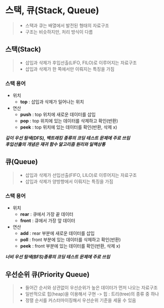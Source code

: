 # 스택, 큐(Stack, Queue)
> - 스택과 큐는 배열에서 발전된 형태의 자료구조   
> - 구조는 비슷하지만, 처리 방식이 다름

## 스택(Stack)
> - 삽입과 삭제가 후입선출(LIFO, FILO)로 이루어지는 자료구조
> - 삽입과 삭제가 한 쪽에서만 이뤄지는 특징을 가짐

### 스택 용어
- 위치
  - **top** : 삽입과 삭제가 일어나는 위치
- 연산
  - **push** : top 위치에 새로운 데이터를 삽입
  - **pop** : top 위치에 있는 데이터를 삭제하고 확인(반환)
  - **peek** : top 위치에 있는 데이터를 확인(반환, 삭제 x)

***깊이 우선 탐색(DFS), 백트래킹 종류의 코딩 테스트 문제에 주로 쓰임***   
***후입선출의 개념은 재귀 함수 알고리즘 원리와 일맥상통***

## 큐(Queue)
> - 삽입과 삭제가 선입선출(FIFO, LILO)로 이루어지는 자료구조
> - 삽입과 삭제가 양방향에서 이뤄지는 특징을 가짐

### 스택 용어
- 위치
    - **rear** : 큐에서 가장 끝 데이터
    - **front** : 큐에서 가장 앞 데이터
- 연산
    - **add** : rear 부분에 새로운 데이터를 삽입
    - **poll** : front 부분에 있는 데이터를 삭제하고 확인(반환)
    - **peek** : front 부분에 있는 데이터를 확인(반환, 삭제 x)

***너비 우선 탐색(BFS)종류의 코딩 테스트 문제에 주로 쓰임***   


## 우선순위 큐(Priority Queue)
> - 들어간 순서와 상관없이 우선순위가 높은 데이터가 먼저 나오는 자료구조
> - 일반적으로 힙(heap)을 이용해서 구현 -> 힙 : 트리(tree)의 종류 중 하나
> - 정렬 순서를 커스터마이징해서 우선순위 기준을 세울 수 있음